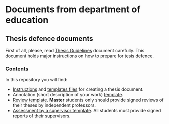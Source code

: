 # Documents from department of education

## Thesis defence documents

First of all, please, read [Thesis Guidelines](https://tfs.university.innopolis.ru/tfs/Edu/_git/doe-docs?path=%2FBS_ThesisGuideLines.pdf&version=GBmaster) document carefully.
This document holds major instructions on how to prepare for tesis defence.

### Contents
In this repository you will find:
- [Instructions](https://tfs.university.innopolis.ru/tfs/Edu/_git/doe-docs?path=%2Fthesis_template%2FREADME.md&version=GBmaster) and [templates files](https://tfs.university.innopolis.ru/tfs/Edu/_git/doe-docs?path=%2Fthesis_template&version=GBmaster) for creating a thesis document.
- Annotation (short description of your work) [template](https://tfs.university.innopolis.ru/tfs/Edu/_git/doe-docs?path=%2Fannotation_template&version=GBmaster).
- [Review template](https://tfs.university.innopolis.ru/tfs/Edu/_git/doe-docs?path=%2FMS_review_template&version=GBmaster). **Master** students only should provide signed reviews of their theses by independent professors.
- [Assessment by a supervisor template](https://tfs.university.innopolis.ru/tfs/Edu/_git/doe-docs?path=%2Fthesis_assessment_template&version=GBmaster). All students must provide signed reports of their supervisors.